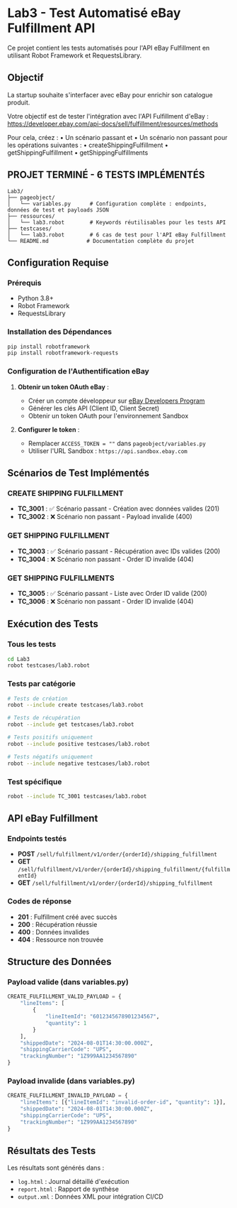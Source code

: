 # Lab3 - Test Automatisé eBay Fulfillment API

Ce projet contient les tests automatisés pour l'API eBay Fulfillment en utilisant Robot Framework et RequestsLibrary.

## Objectif

La startup souhaite s'interfacer avec eBay pour enrichir son catalogue produit.

Votre objectif est de tester l'intégration avec l'API Fulfillment d'eBay :
https://developer.ebay.com/api-docs/sell/fulfillment/resources/methods

Pour cela, créez :
• Un scénario passant et
• Un scénario non passant
pour les opérations suivantes :
• createShippingFulfillment
• getShippingFulfillment
• getShippingFulfillments

## PROJET TERMINÉ - 6 TESTS IMPLÉMENTÉS

```
Lab3/
├── pageobject/
│   └── variables.py      # Configuration complète : endpoints, données de test et payloads JSON
├── ressources/
│   └── lab3.robot        # Keywords réutilisables pour les tests API
├── testcases/
│   └── lab3.robot        # 6 cas de test pour l'API eBay Fulfillment
└── README.md            # Documentation complète du projet
```

## Configuration Requise

### Prérequis

- Python 3.8+
- Robot Framework
- RequestsLibrary

### Installation des Dépendances

```bash
pip install robotframework
pip install robotframework-requests
```

### Configuration de l'Authentification eBay

1. **Obtenir un token OAuth eBay** :

   - Créer un compte développeur sur [eBay Developers Program](https://developer.ebay.com/)
   - Générer les clés API (Client ID, Client Secret)
   - Obtenir un token OAuth pour l'environnement Sandbox

2. **Configurer le token** :
   - Remplacer `ACCESS_TOKEN = ""` dans `pageobject/variables.py`
   - Utiliser l'URL Sandbox : `https://api.sandbox.ebay.com`

## Scénarios de Test Implémentés

### CREATE SHIPPING FULFILLMENT

- **TC_3001** : ✅ Scénario passant - Création avec données valides (201)
- **TC_3002** : ❌ Scénario non passant - Payload invalide (400)

### GET SHIPPING FULFILLMENT

- **TC_3003** : ✅ Scénario passant - Récupération avec IDs valides (200)
- **TC_3004** : ❌ Scénario non passant - Order ID invalide (404)

### GET SHIPPING FULFILLMENTS

- **TC_3005** : ✅ Scénario passant - Liste avec Order ID valide (200)
- **TC_3006** : ❌ Scénario non passant - Order ID invalide (404)

## Exécution des Tests

### Tous les tests

```bash
cd Lab3
robot testcases/lab3.robot
```

### Tests par catégorie

```bash
# Tests de création
robot --include create testcases/lab3.robot

# Tests de récupération
robot --include get testcases/lab3.robot

# Tests positifs uniquement
robot --include positive testcases/lab3.robot

# Tests négatifs uniquement
robot --include negative testcases/lab3.robot
```

### Test spécifique

```bash
robot --include TC_3001 testcases/lab3.robot
```

## API eBay Fulfillment

### Endpoints testés

- **POST** `/sell/fulfillment/v1/order/{orderId}/shipping_fulfillment`
- **GET** `/sell/fulfillment/v1/order/{orderId}/shipping_fulfillment/{fulfillmentId}`
- **GET** `/sell/fulfillment/v1/order/{orderId}/shipping_fulfillment`

### Codes de réponse

- **201** : Fulfillment créé avec succès
- **200** : Récupération réussie
- **400** : Données invalides
- **404** : Ressource non trouvée

## Structure des Données

### Payload valide (dans variables.py)

```python
CREATE_FULFILLMENT_VALID_PAYLOAD = {
    "lineItems": [
        {
            "lineItemId": "6012345678901234567",
            "quantity": 1
        }
    ],
    "shippedDate": "2024-08-01T14:30:00.000Z",
    "shippingCarrierCode": "UPS",
    "trackingNumber": "1Z999AA1234567890"
}
```

### Payload invalide (dans variables.py)

```python
CREATE_FULFILLMENT_INVALID_PAYLOAD = {
    "lineItems": [{"lineItemId": "invalid-order-id", "quantity": 1}],
    "shippedDate": "2024-08-01T14:30:00.000Z",
    "shippingCarrierCode": "UPS",
    "trackingNumber": "1Z999AA1234567890"
}
```

## Résultats des Tests

Les résultats sont générés dans :

- `log.html` : Journal détaillé d'exécution
- `report.html` : Rapport de synthèse
- `output.xml` : Données XML pour intégration CI/CD
